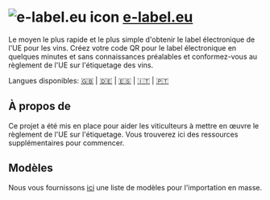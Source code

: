 # ![e-label.eu icon](https://e-label.eu/assets/images/favicons/e-label/favicon-32x32.png) [e-label.eu](https://fr.e-label.eu)

Le moyen le plus rapide et le plus simple d'obtenir le label électronique de l'UE pour les vins. Créez votre code QR pour le label électronique en quelques minutes et sans connaissances préalables et conformez-vous au règlement de l'UE sur l'étiquetage des vins.

Langues disponibles: [🇬🇧](./README.md) | [🇩🇪](./README.de.md) | [🇪🇸](./README.es.md) | [🇮🇹](./README.it.md) | [🇵🇹](./README.pt.md)

## À propos de

Ce projet a été mis en place pour aider les viticulteurs à mettre en œuvre le règlement de l'UE sur l'étiquetage. Vous trouverez ici des ressources supplémentaires pour commencer.

## Modèles

Nous vous fournissons [ici](bulk-upload-templates/fr) une liste de modèles pour l'importation en masse.
